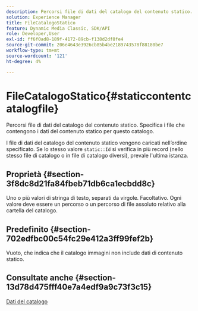 ```yaml
---
description: Percorsi file di dati del catalogo del contenuto statico. Specifica i file che contengono i dati del contenuto statico per questo catalogo.
solution: Experience Manager
title: FileCatalogoStatico
feature: Dynamic Media Classic, SDK/API
role: Developer,User
exl-id: ff6f0ad8-189f-4172-89cb-f138d2df8fe4
source-git-commit: 206e4643e3926cb85b4be2189743578f88180be7
workflow-type: tm+mt
source-wordcount: '121'
ht-degree: 4%

---
```


# FileCatalogoStatico{#staticcontentcatalogfile}

Percorsi file di dati del catalogo del contenuto statico. Specifica i file che contengono i dati del contenuto statico per questo catalogo.

I file di dati del catalogo del contenuto statico vengono caricati nell’ordine specificato. Se lo stesso valore `static::Id` si verifica in più record (nello stesso file di catalogo o in file di catalogo diversi), prevale l&#39;ultima istanza.

## Proprietà {#section-3f8dc8d21fa84fbeb71db6ca1ecbdd8c}

Uno o più valori di stringa di testo, separati da virgole. Facoltativo. Ogni valore deve essere un percorso o un percorso di file assoluto relativo alla cartella del catalogo.

## Predefinito {#section-702edfbc00c54fc29e412a3ff99fef2b}

Vuoto, che indica che il catalogo immagini non include dati di contenuto statico.

## Consultate anche {#section-13d78d475fff40e7a4edf9a9c73f3c15}

[Dati del catalogo](../../../../../is-api/image-catalog/image-serving-api-ref/c-image-catalog-reference/c-overview/c-catalog-data-fields/c-catalog-data-fields.md#concept-b19581028ec44f98b9f5943624403d29)
